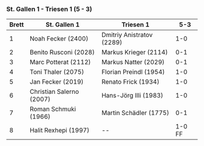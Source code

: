 ### St. Gallen 1 - Triesen 1 (5 - 3)

| Brett | St. Gallen 1             | Triesen 1                  | 5-3     |
|-------|--------------------------|----------------------------|---------|
| 1     | Noah Fecker (2400)       | Dmitriy Anistratov (2289)  | 1-0     |
| 2     | Benito Rusconi (2028)    | Markus Krieger (2114)      | 0-1    |
| 3     | Marc Potterat (2112)     | Markus Natter (2029)       | 0-1     |
| 4     | Toni Thaler (2075)       | Florian Preindl (1954)     | 1-0     |
| 5     | Jan Fecker (2019)        | Renato Frick (1934)        | 1-0     |
| 6     | Christian Salerno (2007) | Hans-Jörg Illi (1983)      | 1-0     |
| 7     | Roman Schmuki (1966)     | Martin Schädler (1775)     | 0-1     |
| 8     | Halit Rexhepi (1997)     | --                         | 1-0 FF  |
